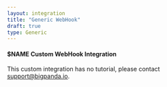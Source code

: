 ```yaml
---
layout: integration 
title: "Generic WebHook"
draft: true
type: Generic
---
```

#### $NAME Custom WebHook Integration

This custom integration has no tutorial, please contact [support@bigpanda.io](mailto:support@bigpanda.io).
